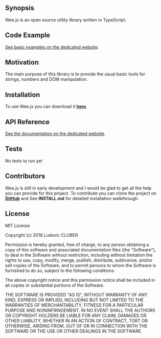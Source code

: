 ## Synopsis

Wee.js is an open source utility library written in TypeScript.

## Code Example

[See basic examples on the dedicated website](http://weejs.lcluber.com/#example).

## Motivation

The main purpose of this library is to provide the usual basic tools for strings, numbers and DOM manipulation.

## Installation

To use Wee.js you can download it **[here](http://weejs.lcluber.com/#download)**.

## API Reference

[See the documentation on the dedicated website](http://weejs.lcluber.com/doc/).

## Tests

No tests to run yet

## Contributors

Wee.js is still in early development and I would be glad to get all the help you can provide for this project.
To contribute you can clone the project on **[GitHub](https://github.com/LCluber/Wee.js)** and See **INSTALL.md** for detailed installation walkthrough.

## License

MIT License

Copyright (c) 2018 Ludovic CLUBER

Permission is hereby granted, free of charge, to any person obtaining a copy
of this software and associated documentation files (the "Software"), to deal
in the Software without restriction, including without limitation the rights
to use, copy, modify, merge, publish, distribute, sublicense, and/or sell
copies of the Software, and to permit persons to whom the Software is
furnished to do so, subject to the following conditions:

The above copyright notice and this permission notice shall be included in all
copies or substantial portions of the Software.

THE SOFTWARE IS PROVIDED "AS IS", WITHOUT WARRANTY OF ANY KIND, EXPRESS OR
IMPLIED, INCLUDING BUT NOT LIMITED TO THE WARRANTIES OF MERCHANTABILITY,
FITNESS FOR A PARTICULAR PURPOSE AND NONINFRINGEMENT. IN NO EVENT SHALL THE
AUTHORS OR COPYRIGHT HOLDERS BE LIABLE FOR ANY CLAIM, DAMAGES OR OTHER
LIABILITY, WHETHER IN AN ACTION OF CONTRACT, TORT OR OTHERWISE, ARISING FROM,
OUT OF OR IN CONNECTION WITH THE SOFTWARE OR THE USE OR OTHER DEALINGS IN THE
SOFTWARE.
